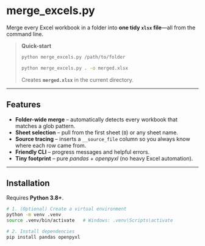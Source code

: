 # merge_excels.py

Merge every Excel workbook in a folder into **one tidy `xlsx` file**—all from the command line.

> **Quick-start**  
> ```bash
> python merge_excels.py /path/to/folder
> ```
> ```bash
> python merge_excels.py . -o merged.xlsx
> ```  
> Creates **`merged.xlsx`** in the current directory.

---

## Features
- **Folder-wide merge** – automatically detects every workbook that matches a glob pattern.  
- **Sheet selection** – pull from the first sheet (`0`) or any sheet name.  
- **Source tracing** – inserts a `__source_file` column so you always know where each row came from.  
- **Friendly CLI** – progress messages and helpful errors.  
- **Tiny footprint** – pure *pandas* + *openpyxl* (no heavy Excel automation).

---

## Installation
Requires **Python 3.8+**.

```bash
# 1. (Optional) Create a virtual environment
python -m venv .venv
source .venv/bin/activate   # Windows: .venv\Scripts\activate

# 2. Install dependencies
pip install pandas openpyxl
